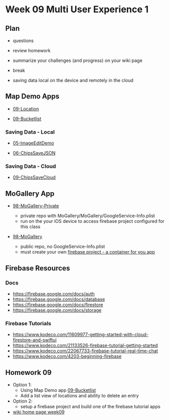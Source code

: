 # Week 09 Multi User Experience 1

## Plan

- questions

- review homework

- summarize your challenges (and progress) on your wiki page

- break

- saving data local on the device and remotely in the cloud

<!-- ### navigation demos revisted

- [06-TabViewDemo](https://github.com/mobilelabclass-itp/06-TabViewDemo)

- [06-MenuNestedDemo](https://github.com/mobilelabclass-itp/06-MenuNestedDemo)

- [07-SlideShowDemo](https://github.com/mobilelabclass-itp/07-SlideShowDemo)

### SwiftUI Demos - navigation

- [Clubapartment app](https://github.com/mobilelabclass-itp/swiftui.builds) 06_swiftui.builds/clubhouse

  - [View Figma design](https://www.figma.com/file/8DwfJi51F88IW1xNVrDMP4/Clubapartment?node-id=0%3A1)
  - [Watch me build](https://www.youtube.com/watch?v=UVTRKeIm3JA&feature=youtu.be)

-
- [Puppy adoption app](https://github.com/mobilelabclass-itp/06-Wiggles-iOS) 06-Wiggles-iOS
- [iDine app](https://github.com/mobilelabclass-itp/iDine) 06-iDine
  - Reference: [hackingwithswift.com swiftui-tutorial-building-a-complete-project](https://www.hackingwithswift.com/quick-start/swiftui/swiftui-tutorial-building-a-complete-project) -->

## Map Demo Apps

- [09-Location](https://github.com/mobilelabclass-itp/09-Location)

- [09-Bucketlist](https://github.com/mobilelabclass-itp/09-Bucketlist)

### Saving Data - Local

- [05-ImageEditDemo](https://github.com/mobilelabclass-itp/05-ImageEditDemo)

- [06-ChipsSaveJSON](https://github.com/mobilelabclass-itp/06-ChipsSaveJSON)

### Saving Data - Cloud

- [09-ChipsSaveCloud](https://github.com/mobilelabclass-itp/09-ChipsSaveCloud)

## MoGallery App

- [98-MoGallery-Private](https://github.com/mobilelabclass-itp/98-MoGallery-Private)

  - private repo with MoGallery/MoGallery/GoogleService-Info.plist
  - run on the your iOS device to access firebase project configured for this class

- [98-MoGallery](https://github.com/mobilelabclass-itp/98-MoGallery)
  - public repo, no GoogleService-Info.plist
  - must create your own [firebase project - a container for you app](https://firebase.google.com/)

## Firebase Resources

### Docs

- https://firebase.google.com/docs/auth
- https://firebase.google.com/docs/database
- https://firebase.google.com/docs/firestore
- https://firebase.google.com/docs/storage

### Firebase Tutorials

- https://www.kodeco.com/11609977-getting-started-with-cloud-firestore-and-swiftui
- https://www.kodeco.com/21133526-firebase-tutorial-getting-started
- https://www.kodeco.com/22067733-firebase-tutorial-real-time-chat
- https://www.kodeco.com/4203-beginning-firebase

## Homework 09

- Option 1:
  - Using Map Demo app [09-Bucketlist](https://github.com/mobilelabclass-itp/09-Bucketlist)
  - Add a list view of locations and ability to delete an entry
- Option 2:
  - setup a firebase project and build one of the firebase tutorial apps
- [wiki home page week09](https://github.com/mobilelabclass-itp/content-2023/wiki#week-09-homework)
